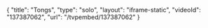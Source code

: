 {
    "title": "Tongs",
    "type": "solo",
    "layout": "iframe-static",
    "videoId": "137387062",
    "url": "\/tvpembed\/137387062"
}